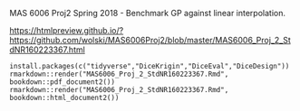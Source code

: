 MAS 6006 Proj2 Spring 2018 - Benchmark GP against linear interpolation.

https://htmlpreview.github.io/?https://github.com/wolski/MAS6006Proj2/blob/master/MAS6006_Proj_2_StdNR160223367.html

```{r}
install.packages(c("tidyverse","DiceKrigin","DiceEval","DiceDesign"))
rmarkdown::render("MAS6006_Proj_2_StdNR160223367.Rmd", bookdown::pdf_document2())
rmarkdown::render("MAS6006_Proj_2_StdNR160223367.Rmd", bookdown::html_document2())

```


